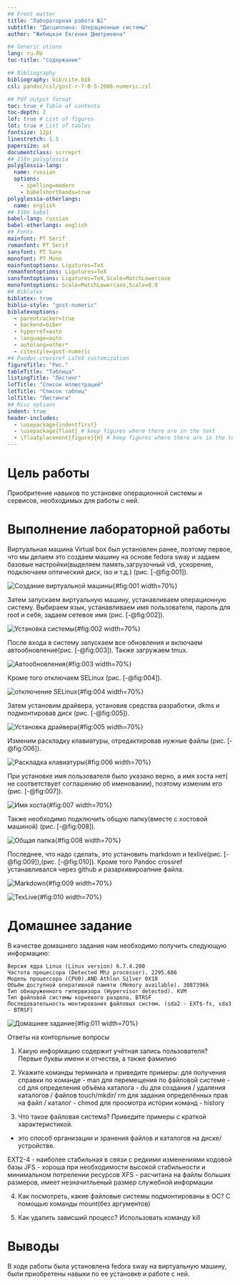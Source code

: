 ```yaml
---
## Front matter
title: "Лабораторная работа №1"
subtitle: "Дисциплина: Операционные системы"
author: "Жибицкая Евгения Дмитриевна"

## Generic otions
lang: ru-RU
toc-title: "Содержание"

## Bibliography
bibliography: bib/cite.bib
csl: pandoc/csl/gost-r-7-0-5-2008-numeric.csl

## Pdf output format
toc: true # Table of contents
toc-depth: 2
lof: true # List of figures
lot: true # List of tables
fontsize: 12pt
linestretch: 1.5
papersize: a4
documentclass: scrreprt
## I18n polyglossia
polyglossia-lang:
  name: russian
  options:
	- spelling=modern
	- babelshorthands=true
polyglossia-otherlangs:
  name: english
## I18n babel
babel-lang: russian
babel-otherlangs: english
## Fonts
mainfont: PT Serif
romanfont: PT Serif
sansfont: PT Sans
monofont: PT Mono
mainfontoptions: Ligatures=TeX
romanfontoptions: Ligatures=TeX
sansfontoptions: Ligatures=TeX,Scale=MatchLowercase
monofontoptions: Scale=MatchLowercase,Scale=0.9
## Biblatex
biblatex: true
biblio-style: "gost-numeric"
biblatexoptions:
  - parentracker=true
  - backend=biber
  - hyperref=auto
  - language=auto
  - autolang=other*
  - citestyle=gost-numeric
## Pandoc-crossref LaTeX customization
figureTitle: "Рис."
tableTitle: "Таблица"
listingTitle: "Листинг"
lofTitle: "Список иллюстраций"
lotTitle: "Список таблиц"
lolTitle: "Листинги"
## Misc options
indent: true
header-includes:
  - \usepackage{indentfirst}
  - \usepackage{float} # keep figures where there are in the text
  - \floatplacement{figure}{H} # keep figures where there are in the text
---
```


# Цель работы

Приобритение навыков по установке операционной системы и сервисов, необходимых для работы с ней.


# Выполнение лабораторной работы
Виртуальная машина Virtual box был установлен ранее, поэтому первое, что мы делаем это создаем машину на основе fedora sway  и задаем базовые настройки(выделяем память,загрузочный vdi, ускорение, подключаем оптический диск, iso и т.д.) (рис. [-@fig:001]).

![Создание виртуальной машины](image/1.png){#fig:001 width=70%}

Затем запускаем виртуальную машину, устанавливаем операционную систему. Выбираем язык, устанавливаем имя пользователя, пароль для root и себя, задаем сетевое имя (рис. [-@fig:002]).

![Установка системы](image/2.png){#fig:002 width=70%}

После входа в систему запускаем все обновления и включаем автообновление(рис. [-@fig:003]). Также загружаем tmux.

![Автообновления](image/3.png){#fig:003 width=70%}

Кроме того отключаем SELinux (рис. [-@fig:004]).

![отключение SELinux](image/4.png){#fig:004 width=70%}

Затем установим драйвера, установив средства разработки, dkms и подмонтировав диск (рис. [-@fig:005]).

![Установка драйвера](image/5.png){#fig:005 width=70%}

Изменим раскладку клавиатуры, отредактировав нужные файлы (рис. [-@fig:006]).

![Раскладка клавиатуры](image/6.png){#fig:006 width=70%}

При установке имя пользователя было указано верно, а имя хоста нет( не соответствует соглашению об именовании), поэтому изменим его (рис. [-@fig:007]).

![Имя хоста](image/7.png){#fig:007 width=70%}

Также необходимо подключить общую папку(вместе с хостовой машиной) (рис. [-@fig:008]).

![Общая папка](image/8.png){#fig:008 width=70%}

Последнее, что надо сделать, это установить markdown и texlive(рис. [-@fig:009]),(рис. [-@fig:010]). Кроме того Pandoc crossref устанавливался через github и разархивироапние файла.

![Markdown](image/9.png){#fig:009 width=70%}

![TexLive](image/10.png){#fig:010 width=70%}

# Домашнее задание
В качестве домашнего задания нам необходимо получить следующую информацию:

    Версия ядра Linux (Linux version) 6.7.4.200
    Частота процессора (Detected Mhz processor). 2295.686
    Модель процессора (CPU0).AND Athlon Silver 0X18
    Объём доступной оперативной памяти (Memory available). 3087396k
    Тип обнаруженного гипервизора (Hypervisor detected). KVM
    Тип файловой системы корневого раздела. BTRSF
    Последовательность монтирования файловых систем. (sda2 - EXT$-fs, sda3 - BTRSF)
    
![Домашнее задание](image/11.png){#fig:011 width=70%}
    
Ответы на конторльные вопросы 

1. Какую информацию содержит учётная запись пользователя?
Первые буквы имени и отчества,  а также фамилию
 
2. Укажите команды терминала и приведите примеры:
        для получения справки по команде - man
        для перемещения по файловой системе - cd
        для определения объёма каталога - du
        для создания / удаления каталогов / файлов touch/mkdir/ rm
        для задания определённых прав на файл / каталог - chmod
        для просмотра истории команд  - history

3. Что такое файловая система? Приведите примеры с краткой характеристикой.
 - это способ организации и зранения файлов и каталогов на диске/ устройстве.
 
 EXT2-4 - наиболее стабильная в связи с редкими изменениями кодовой базы
 JFS - хороша при необходимости высокой стабильности и минимальном потрелении ресурсов
 XFS - расчитана на файлы больших размеров, имеет незначитльеный размер служебной информации
 
4. Как посмотреть, какие файловые системы подмонтированы в ОС? 
С помощью команды mount(без аргументов)

5. Как удалить зависший процесс? Использовать команду kill




# Выводы

В ходе работы была установлена fedora sway на виртуальную машину, были приобретены навыки по ее установке и  работе с ней.


